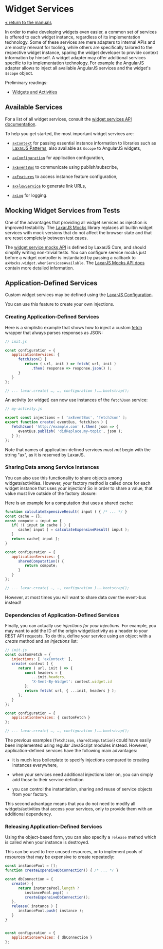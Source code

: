 # Widget Services

[« return to the manuals](index.md)

In order to make developing widgets even easier, a common set of services is offered to each widget instance, regardless of its implementation technology.
Some of these services are mere adapters to internal APIs and are mostly relevant for tooling, while others are specifically tailored to the respective widget instance, sparing the widget developer to provide context information by himself.
A widget adapter may offer additional services specific to its implementation technology.
For example the AngularJS adapter allows to inject all available AngularJS services and the widget's `$scope` object.

Preliminary readings:

- [Widgets and Activities](widgets_and_activities.md)


## Available Services

For a list of all widget services, consult the [widget services API documentation](../api/runtime.widget_services.md).

To help you get started, the most important widget services are:

- [`axContext`](../api/runtime.widget_services.md#axContext) for passing essential instance information to libraries such as [LaxarJS Patterns](https://laxarjs.org/docs/laxar-patterns-v2-latest/), also available as `$scope` to AngularJS widgets,

- [`axConfiguration`](../api/runtime.widget_services.md#axConfiguration) for application configuration,

- [`axEventBus`](../api/runtime.widget_services.md#axEventBus) to communicate using publish/subscribe,

- [`axFeatures`](../api/runtime.widget_services.md) to access instance feature configuration,

- [`axFlowService`](../api/runtime.widget_services.md) to generate link URLs,

- [`axLog`](../api/runtime.widget_services.md) for logging.


## Mocking Widget Services from Tests

One of the advantages that providing all widget services as injection is improved testability.
The [LaxarJS Mocks](https://laxarjs.org/docs/laxar-mocks-v2-latest/) library replaces all builtin widget services with mock versions that do not affect the browser state and that are reset completely between test cases.

The [widget service mocks API](../api/laxar-widget-service-mocks.md) is defined by LaxarJS Core, and should simplify writing non-trivial tests.
You can configure service mocks just before a widget controller is instantiated by passing a callback to `axMocks.widget.whenServicesAvailable`.
The [LaxarJS Mocks API docs](https://laxarjs.org/docs/laxar-mocks-v2-latest/api/) contain more detailed information.


## Application-Defined Services

Custom widget services may be defined using the [LaxarJS Configuration](./configuration.md).

You can use this feature to create your own injections.


### Creating Application-Defined Services

Here is a simplistic example that shows how to inject a custom [fetch](https://developer.mozilla.org/en-US/docs/Web/API/Fetch_API) wrapper that always parses responses as JSON:

```js
// init.js

const configuration = {
   applicationServices: {
      fetchJson() {
         return ( url, init ) => fetch( url, init )
            .then( response => response.json() );
      }
   }
};

// ... laxar.create( …, …, configuration ).….bootstrap();
```

An activity (or widget) can now use instances of the `fetchJson` service:

```js
// my-activity.js

export const injections = [ 'axEventBus', 'fetchJson' ];
export function create( eventBus, fetchJson ) {
   fetchJson( 'http://example.com' ).then( json => {
      eventBus.publish( 'didReplace.my-topic', json );
   } );
};
```

Note that names of application-defined services *must not* begin with the string "ax", as it is reserved by LaxarJS.


### Sharing Data among Service Instances

You can also use this functionality to share objects among widgets/activities.
However, your factory method is called once for each widget instance that uses your injection!
So in order to share a value, that value must live outside of the factory closure:

Here is an example for a computation that uses a shared cache:

```js
function calculateExpensiveResult( input ) { /* ... */ }
const cache = {};
const compute = input => {
   if( !( input in cache ) ) {
      cache[ input ] = calculateExpensiveResult( input );
   }
   return cache[ input ];
}

const configuration = {
   applicationServices: {
      sharedComputation() {
         return compute;
      }
   }
};

// ... laxar.create( …, …, configuration ).….bootstrap();
```

However, at most times you will want to share data over the event-bus instead!


### Dependencies of Application-Defined Services

Finally, you can actually use _injections for your injections_.
For example, you may want to add the ID of the origin widget/activity as a header to your REST API requests.
To do this, define your service using an object with a _create_ method and an _injections_ list:

```js
// init.js
const customFetch = {
   injections: [ 'axContext' ],
   create( context ) {
      return ( url, init ) => {
         const headers = {
            ...init.headers,
            'X-Sent-By-Widget': context.widget.id
         };
         return fetch( url, { ...init, headers } );
      };
   }
};

const configuration = {
   applicationServices: { customFetch }
};

// ... laxar.create( …, …, configuration ).….bootstrap();
```

The previous examples (`fetchJson`, `sharedComputation`) could have easily been implemented using regular JavaScript modules instead.
However, application-defined services have the following main advantages:

* it is much less boilerplate to specify injections compared to creating instances everywhere,

* when your services need additional injections later on, you can simply add those to their service definition

* you can control the instantiation, sharing and reuse of service objects from your factory.

This second advantage means that you do not need to modify all widgets/activities that access your services, only to provide them with an additional dependency.


### Releasing Application-Defined Services

Using the object-based form, you can also specify a `release` method which is called when your instance is destroyed.

This can be used to free unused resources, or to implement pools of resources that may be expensive to create repeatedly:

```js
const instancePool = [];
function createExpensiveDbConnection() { /* ... */ }

const dbConnection = {
   create() {
      return instancePool.length ?
         instancePool.pop() :
         createExpensiveDbConnection();
   },
   release( instance ) {
      instancePool.push( instance );
   }
}


const configuration = {
   applicationServices: { dbConnection }
};
```

